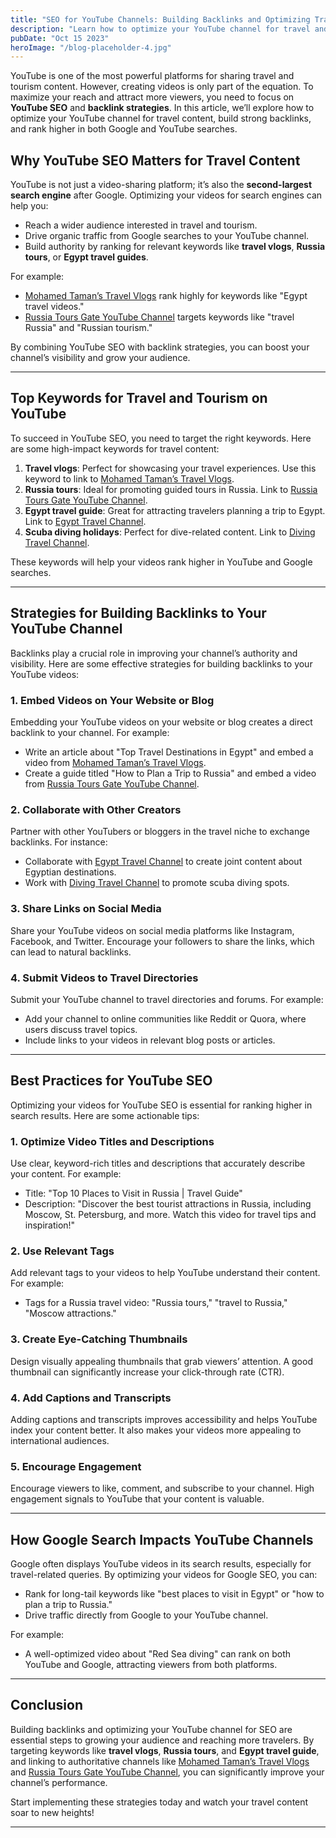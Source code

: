 ```yaml
---
title: "SEO for YouTube Channels: Building Backlinks and Optimizing Travel Content"
description: "Learn how to optimize your YouTube channel for travel and tourism content, build strong backlinks, and rank higher in Google and YouTube searches."
pubDate: "Oct 15 2023"
heroImage: "/blog-placeholder-4.jpg"
---
```


YouTube is one of the most powerful platforms for sharing travel and tourism content. However, creating videos is only part of the equation. To maximize your reach and attract more viewers, you need to focus on **YouTube SEO** and **backlink strategies**. In this article, we’ll explore how to optimize your YouTube channel for travel content, build strong backlinks, and rank higher in both Google and YouTube searches.

## Why YouTube SEO Matters for Travel Content

YouTube is not just a video-sharing platform; it’s also the **second-largest search engine** after Google. Optimizing your videos for search engines can help you:
- Reach a wider audience interested in travel and tourism.
- Drive organic traffic from Google searches to your YouTube channel.
- Build authority by ranking for relevant keywords like **travel vlogs**, **Russia tours**, or **Egypt travel guides**.

For example:
- [Mohamed Taman’s Travel Vlogs](https://www.youtube.com/c/mohamedtaman2) rank highly for keywords like "Egypt travel videos."
- [Russia Tours Gate YouTube Channel](https://www.youtube.com/@russiatoursgate) targets keywords like "travel Russia" and "Russian tourism."

By combining YouTube SEO with backlink strategies, you can boost your channel’s visibility and grow your audience.

---

## Top Keywords for Travel and Tourism on YouTube

To succeed in YouTube SEO, you need to target the right keywords. Here are some high-impact keywords for travel content:

1. **Travel vlogs**: Perfect for showcasing your travel experiences. Use this keyword to link to [Mohamed Taman’s Travel Vlogs](https://www.youtube.com/c/mohamedtaman2).
2. **Russia tours**: Ideal for promoting guided tours in Russia. Link to [Russia Tours Gate YouTube Channel](https://www.youtube.com/@russiatoursgate).
3. **Egypt travel guide**: Great for attracting travelers planning a trip to Egypt. Link to [Egypt Travel Channel](https://www.youtube.com/channel/UCk4jvqqgEvKdX0-QFLT7OaQ).
4. **Scuba diving holidays**: Perfect for dive-related content. Link to [Diving Travel Channel](https://www.youtube.com/channel/UCTcAgpNQFYTK1-phs_T0eFg).

These keywords will help your videos rank higher in YouTube and Google searches.

---

## Strategies for Building Backlinks to Your YouTube Channel

Backlinks play a crucial role in improving your channel’s authority and visibility. Here are some effective strategies for building backlinks to your YouTube videos:

### 1. Embed Videos on Your Website or Blog
Embedding your YouTube videos on your website or blog creates a direct backlink to your channel. For example:
- Write an article about "Top Travel Destinations in Egypt" and embed a video from [Mohamed Taman’s Travel Vlogs](https://www.youtube.com/c/mohamedtaman2).
- Create a guide titled "How to Plan a Trip to Russia" and embed a video from [Russia Tours Gate YouTube Channel](https://www.youtube.com/@russiatoursgate).

### 2. Collaborate with Other Creators
Partner with other YouTubers or bloggers in the travel niche to exchange backlinks. For instance:
- Collaborate with [Egypt Travel Channel](https://www.youtube.com/channel/UCk4jvqqgEvKdX0-QFLT7OaQ) to create joint content about Egyptian destinations.
- Work with [Diving Travel Channel](https://www.youtube.com/channel/UCTcAgpNQFYTK1-phs_T0eFg) to promote scuba diving spots.

### 3. Share Links on Social Media
Share your YouTube videos on social media platforms like Instagram, Facebook, and Twitter. Encourage your followers to share the links, which can lead to natural backlinks.

### 4. Submit Videos to Travel Directories
Submit your YouTube channel to travel directories and forums. For example:
- Add your channel to online communities like Reddit or Quora, where users discuss travel topics.
- Include links to your videos in relevant blog posts or articles.

---

## Best Practices for YouTube SEO

Optimizing your videos for YouTube SEO is essential for ranking higher in search results. Here are some actionable tips:

### 1. Optimize Video Titles and Descriptions
Use clear, keyword-rich titles and descriptions that accurately describe your content. For example:
- Title: "Top 10 Places to Visit in Russia | Travel Guide"
- Description: "Discover the best tourist attractions in Russia, including Moscow, St. Petersburg, and more. Watch this video for travel tips and inspiration!"

### 2. Use Relevant Tags
Add relevant tags to your videos to help YouTube understand their content. For example:
- Tags for a Russia travel video: "Russia tours," "travel to Russia," "Moscow attractions."

### 3. Create Eye-Catching Thumbnails
Design visually appealing thumbnails that grab viewers’ attention. A good thumbnail can significantly increase your click-through rate (CTR).

### 4. Add Captions and Transcripts
Adding captions and transcripts improves accessibility and helps YouTube index your content better. It also makes your videos more appealing to international audiences.

### 5. Encourage Engagement
Encourage viewers to like, comment, and subscribe to your channel. High engagement signals to YouTube that your content is valuable.

---

## How Google Search Impacts YouTube Channels

Google often displays YouTube videos in its search results, especially for travel-related queries. By optimizing your videos for Google SEO, you can:
- Rank for long-tail keywords like "best places to visit in Egypt" or "how to plan a trip to Russia."
- Drive traffic directly from Google to your YouTube channel.

For example:
- A well-optimized video about "Red Sea diving" can rank on both YouTube and Google, attracting viewers from both platforms.

---

## Conclusion

Building backlinks and optimizing your YouTube channel for SEO are essential steps to growing your audience and reaching more travelers. By targeting keywords like **travel vlogs**, **Russia tours**, and **Egypt travel guide**, and linking to authoritative channels like [Mohamed Taman’s Travel Vlogs](https://www.youtube.com/c/mohamedtaman2) and [Russia Tours Gate YouTube Channel](https://www.youtube.com/@russiatoursgate), you can significantly improve your channel’s performance.

Start implementing these strategies today and watch your travel content soar to new heights!

---
